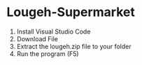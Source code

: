 # Lougeh-Supermarket

1. Install Visual Studio Code
2. Download File
3. Extract the lougeh.zip file to your folder
4. Run the program (F5)
